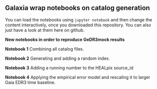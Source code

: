 ## Galaxia wrap notebooks on catalog generation

You can load the notebooks using ``jupyter notebook`` and then change the content interactively, once you downloaded this repository.
You can also just have a look at them here on github.

**New notebooks in order to reproduce GeDR3mock results**

**Notebook 1** Combining all catalog files.

**Notebook 2** Generating and adding a random index.

**Notebook 3** Adding a running number to the HEALpix source_id

**Notebook 4** Applying the empirical error model and rescaling it to larger Gaia EDR3 time baseline.

